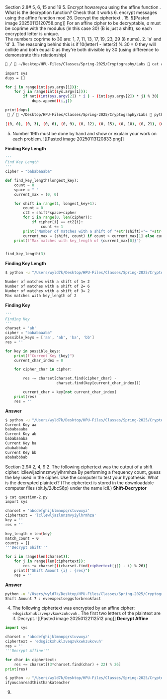 Section 2.8# 5, 6, 15 and 19
5. Encrypt howareyou using the affine function . What is the decryption function? Check that it works
6. encrypt messages using the affine function mod 26. Decrypt the ciphertext .
15. ![[Pasted image 20250113120758.png]]
For an affine cipher to be decryptable, *a* must be coprime with the modulus (in this case 30) (B is just a shift), so each encrypted letter is unique.  
The numbers coprime to 30 are: 1, 7, 11, 13, 17, 19, 23, 29 (8 nums).
2. 'a' and 'd'
3. The reasoning behind this is if 10(letter1 - letter2) % 30 = 0 they will collide and both equal 0 as they're both divisible by 30 (using difference to demonstrate this relationship)
```bash
 ╱  ~/Desktop/HPU-Files/Classes/Spring-2025/Cryptography/Labs  cat affine_dups.py
 
import sys
dups = []

for i in range(int(sys.argv[1])):
    for j in range(int(sys.argv[1])):
        if not((int(sys.argv[2]) * i ) - (int(sys.argv[2]) * j) % 30) :
            dups.append((i,j))

print(dups)
  ╱  ~/Desktop/HPU-Files/Classes/Spring-2025/Cryptography/Labs  python3 affine_dups.py 30 10
 
[(0, 0), (0, 3), (0, 6), (0, 9), (0, 12), (0, 15), (0, 18), (0, 21), (0, 24), (0, 27), (1, 1), (1, 4), (1, 7), (1, 10), (1, 13), (1, 16), (1, 19), (1, 22), (1, 25), (1, 28), (2, 2), (2, 5), (2, 8), (2, 11), (2, 14), (2, 17), (2, 20), (2, 23), (2, 26), (2, 29)]
```

5. Number 19th must be done by hand and show or explain your work on each problem. ![[Pasted image 20250113120833.png]]

**Finding Key Length**
```python
'''
Find Key Length
'''
cipher = "bababaaaba"

def find_key_length(longest_key):
    count = 0
    space = " "
    current_max = (0, 0)

    for shift in range(1, longest_key+1):
        count = 0
        ct2 = shift*space+cipher
        for i in range(0, len(cipher)):
            if cipher[i] == ct2[i]:
                count += 1
        print("Number of matches with a shift of "+str(shift)+"= "+str(count))
        current_max = (shift, count) if count > current_max[1] else current_max
    print(f"Max matches with key_length of {current_max[0]}")


find_key_length(3)
```

**Finding Key Length**
```bash
$ python -u "/Users/wyld7k/Desktop/HPU-Files/Classes/Spring-2025/Cryptography/Labs/question-19.py"

Number of matches with a shift of 1= 2
Number of matches with a shift of 2= 6
Number of matches with a shift of 3= 2
Max matches with key_length of 2
```
**Finding Key**
```python
'''
Finding Key 
'''
charset = 'ab'
cipher = "bababaaaba"
possible_keys = ['aa', 'ab', 'ba', 'bb']
res = ''

for key in possible_keys:
    print(f"Current Key {key}")
    current_char_index = 0

    for cipher_char in cipher:

        res += charset[charset.find(cipher_char) -
                       charset.find(key[current_char_index])]

        current_char = key[not current_char_index]
    print(res)
    res = ''
```

**Answer**
```bash
$ python -u "/Users/wyld7k/Desktop/HPU-Files/Classes/Spring-2025/Cryptography/Labs/question-19.py"
Current Key aa
bababaaaba
Current Key ab 
bababaaaba
Current Key ba
abababbbab
Current Key bb
abababbbab
```

Section 2.9# 2, 4, 9
2. The following ciphertext was the output of a shift cipher: lcllewljazlnnzmvyiylhrmhza
    By performing a frequency count, guess the key used in the cipher. Use the computer to test your hypothesis. What is the decrypted plaintext? (The ciphertext is stored in the downloadable computer files (bit.ly/2JbcS6p) under the name lcll.)
**Shift-Decryptor**
```bash
$ cat question-2.py
import sys

charset = 'abcdefghijklmnopqrstuvwxyz'
ciphertext = 'lcllewljazlnnzmvyiylhrmhza'
key = ''
res = ''

key_length = len(key)
match_count = 0
counts = {}
'''Decrypt Shift'''

for i in range(len(charset)):
    for j in range(len(ciphertext)):
        res += charset[((charset.find(ciphertext[j]) - i) % 26)]
    print(f"Shift Amount {i} : {res}")
    res = ''

``` 

**Answer**
```bash
python -u "/Users/wyld7k/Desktop/HPU-Files/Classes/Spring-2025/Cryptography/Labs/hw-1.py" | grep 7
Shift Amount 7 : eveexpectseggsforbreakfast
```
    
4. The following ciphertext was encrypted by an affine cipher: `edsgickxhuklzveqzvkxwkzukcvuh` . The first two letters of the plaintext are if. Decrypt.
![[Pasted image 20250122112512.png]]
**Decrypt Affine**
```python
import sys

charset = 'abcdefghijklmnopqrstuvwxyz'
ciphertext = 'edsgickxhuklzveqzvkxwkzukcvuh'
res = ''
'''Decrypt Affine'''

for char in ciphertext:
    res += charset[(3*charset.find(char) + 22) % 26]
print(res)
```

```bash
$ python -u "/Users/wyld7k/Desktop/HPU-Files/Classes/Spring-2025/Cryptography/Labs/question-4.py"
ifyoucanreadthisthankateacher
```

9. 